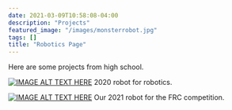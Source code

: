 ```yaml
---
date: 2021-03-09T10:58:08-04:00
description: "Projects"
featured_image: "/images/monsterrobot.jpg"
tags: []
title: "Robotics Page"
---
```


Here are some projects from high school.

[![IMAGE ALT TEXT HERE](/images/2020robot.jpg)](pma2022.netlify.app/en/post/robotics2020/)
2020 robot for robotics. 






[![IMAGE ALT TEXT HERE](/images/jesrobot.jpg)](pma2022.netlify.app/en/post/robotics2021/)
Our 2021 robot for the FRC competition. 

